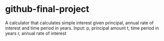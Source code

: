 # github-final-project

A calculator that calculates simple interest given principal, annual rate of interest and time period in years.
Input:
	p, principal amount
	t, time period in years
	r, annual rate of interest

